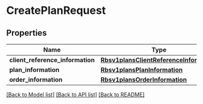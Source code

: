 # CreatePlanRequest

## Properties
Name | Type | Description | Notes
------------ | ------------- | ------------- | -------------
**client_reference_information** | [**Rbsv1plansClientReferenceInformation**](Rbsv1plansClientReferenceInformation.md) |  | [optional] 
**plan_information** | [**Rbsv1plansPlanInformation**](Rbsv1plansPlanInformation.md) |  | [optional] 
**order_information** | [**Rbsv1plansOrderInformation**](Rbsv1plansOrderInformation.md) |  | [optional] 

[[Back to Model list]](../README.md#documentation-for-models) [[Back to API list]](../README.md#documentation-for-api-endpoints) [[Back to README]](../README.md)


